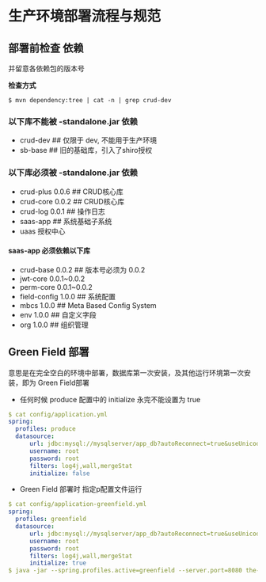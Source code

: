 # 生产环境部署流程与规范

## 部署前检查 依赖
并留意各依赖包的版本号

**检查方式**
```shell
$ mvn dependency:tree | cat -n | grep crud-dev
```

### 以下库不能被 **-standalone.jar** 依赖
- crud-dev   ## 仅限于 dev, 不能用于生产环境
- sb-base    ## 旧的基础库，引入了shiro授权

### 以下库必须被 **-standalone.jar** 依赖
- crud-plus 0.0.6  ## CRUD核心库
- crud-core 0.0.2  ## CRUD核心库
- crud-log 0.0.1   ## 操作日志
- saas-app  ## 系统基础子系统
- uaas 授权中心

#### saas-app 必须依赖以下库
- crud-base 0.0.2    ## 版本号必须为 0.0.2
- jwt-core 0.0.1~0.0.2
- perm-core 0.0.1~0.0.2
- field-config 1.0.0  ## 系统配置
- mbcs 1.0.0  ## Meta Based Config System
- env 1.0.0   ## 自定义字段
- org 1.0.0   ## 组织管理

## Green Field 部署
意思是在完全空白的环境中部署，数据库第一次安装，及其他运行环境第一次安装，即为 Green Field部署

- 任何时候 produce 配置中的 initialize 永完不能设置为 true
```yaml
$ cat config/application.yml
spring:
  profiles: produce
  datasource:
      url: jdbc:mysql://mysqlserver/app_db?autoReconnect=true&useUnicode=true&characterEncoding=utf8&zeroDateTimeBehavior=convertToNull
      username: root
      password: root
      filters: log4j,wall,mergeStat
      initialize: false
```

- Green Field 部署时 指定p配置文件运行
```yaml
$ cat config/application-greenfield.yml
spring:
  profiles: greenfield
  datasource:
      url: jdbc:mysql://mysqlserver/app_db?autoReconnect=true&useUnicode=true&characterEncoding=utf8&zeroDateTimeBehavior=convertToNull
      username: root
      password: root
      filters: log4j,wall,mergeStat
      initialize: true
$ java -jar --spring.profiles.active=greenfield --server.port=8080 the-standalone-1.0.0.jar 
```

